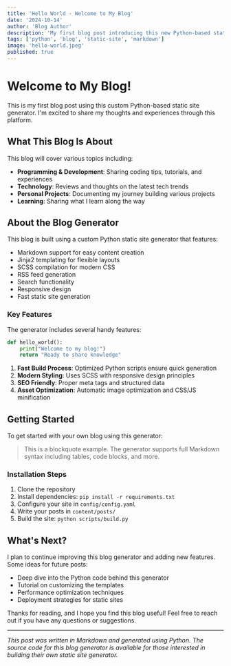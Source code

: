 ```yaml
---
title: 'Hello World - Welcome to My Blog'
date: '2024-10-14'
author: 'Blog Author'
description: 'My first blog post introducing this new Python-based static site generator'
tags: ['python', 'blog', 'static-site', 'markdown']
image: 'hello-world.jpeg'
published: true
---
```


# Welcome to My Blog!

This is my first blog post using this custom Python-based static site generator. I'm excited to share my thoughts and experiences through this platform.

## What This Blog Is About

This blog will cover various topics including:

- **Programming & Development**: Sharing coding tips, tutorials, and experiences
- **Technology**: Reviews and thoughts on the latest tech trends
- **Personal Projects**: Documenting my journey building various projects
- **Learning**: Sharing what I learn along the way

## About the Blog Generator

This blog is built using a custom Python static site generator that features:

- Markdown support for easy content creation
- Jinja2 templating for flexible layouts
- SCSS compilation for modern CSS
- RSS feed generation
- Search functionality
- Responsive design
- Fast static site generation

### Key Features

The generator includes several handy features:

```python
def hello_world():
    print("Welcome to my blog!")
    return "Ready to share knowledge"
```

1. **Fast Build Process**: Optimized Python scripts ensure quick generation
2. **Modern Styling**: Uses SCSS with responsive design principles
3. **SEO Friendly**: Proper meta tags and structured data
4. **Asset Optimization**: Automatic image optimization and CSS/JS minification

## Getting Started

To get started with your own blog using this generator:

> This is a blockquote example. The generator supports full Markdown syntax including tables, code blocks, and more.

### Installation Steps

1. Clone the repository
2. Install dependencies: `pip install -r requirements.txt`
3. Configure your site in `config/config.yaml`
4. Write your posts in `content/posts/`
5. Build the site: `python scripts/build.py`

## What's Next?

I plan to continue improving this blog generator and adding new features. Some ideas for future posts:

- Deep dive into the Python code behind this generator
- Tutorial on customizing the templates
- Performance optimization techniques
- Deployment strategies for static sites

Thanks for reading, and I hope you find this blog useful! Feel free to reach out if you have any questions or suggestions.

---

_This post was written in Markdown and generated using Python. The source code for this blog generator is available for those interested in building their own static site generator._

